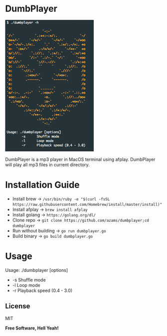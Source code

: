 # DumbPlayer

![alt text](https://github.com/azams/dumbplayer/raw/master/dumbplayer.png "DumbPlayer logo")

DumbPlayer is a mp3 player in MacOS terminal using afplay. DumbPlayer will play all mp3 files in current directory.
# Installation Guide
  - Install brew -> `/usr/bin/ruby -e "$(curl -fsSL https://raw.githubusercontent.com/Homebrew/install/master/install)"`
  - Install afplay -> `brew install afplay`
  - Install golang -> `https://golang.org/dl/`
  - Clone repo -> `git clone https://github.com/azams/dumbplayer;cd dumbplayer`
  - Run without building -> `go run dumbplayer.go`
  - Build binary -> `go build dumbplayer.go`

# Usage
Usage: ./dumbplayer [options]
  - -s	Shuffle mode
  - -l	Loop mode
  - -r	Playback speed (0.4 - 3.0)

License
----

MIT

**Free Software, Hell Yeah!**
